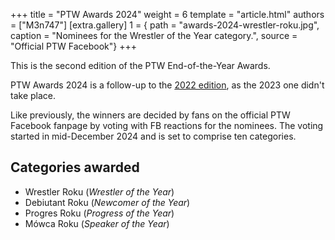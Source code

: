 +++
title = "PTW Awards 2024"
weight = 6
template = "article.html"
authors = ["M3n747"]
[extra.gallery]
1 = { path = "awards-2024-wrestler-roku.jpg", caption = "Nominees for the Wrestler of the Year category.", source = "Official PTW Facebook"}
+++

This is the second edition of the PTW End-of-the-Year Awards.

<!-- more -->

PTW Awards 2024 is a follow-up to the [2022 edition](@/a/ptw-awards-2022.md), as the 2023 one didn't take place. 

Like previously, the winners are decided by fans on the official PTW Facebook fanpage by voting with FB reactions for the nominees. The voting started in mid-December 2024 and is set to comprise ten categories.

## Categories awarded

- Wrestler Roku (_Wrestler of the Year_)
- Debiutant Roku (_Newcomer of the Year_)
- Progres Roku (_Progress of the Year_)
- Mówca Roku (_Speaker of the Year_)
